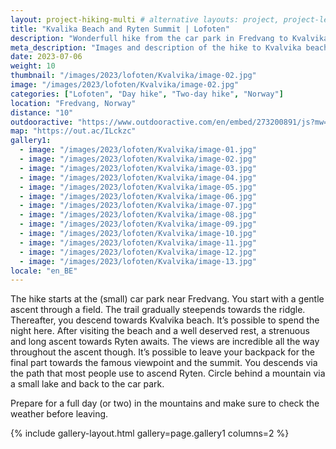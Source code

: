 ```yaml
---
layout: project-hiking-multi # alternative layouts: project, project-left, project-right, project-top
title: "Kvalika Beach and Ryten Summit | Lofoten"
description: "Wonderfull hike from the car park in Fredvang to Kvalvika beach, up to the summit of Ryten and back."
meta_description: "Images and description of the hike to Kvalvika beach and the summit of Ryten on the Lofoten islands in Norway."
date: 2023-07-06
weight: 10
thumbnail: "/images/2023/lofoten/Kvalvika/image-02.jpg"
image: "/images/2023/lofoten/Kvalvika/image-02.jpg"
categories: ["Lofoten", "Day hike", "Two-day hike", "Norway"]
location: "Fredvang, Norway"
distance: "10"
outdooractive: "https://www.outdooractive.com/en/embed/273200891/js?mw=false&usr=4imcb1&key=USR-LKA30EGO-EMWGMIS4-4OSSTG7J'"
map: "https://out.ac/ILckzc"
gallery1:
  - image: "/images/2023/lofoten/Kvalvika/image-01.jpg"
  - image: "/images/2023/lofoten/Kvalvika/image-02.jpg"
  - image: "/images/2023/lofoten/Kvalvika/image-03.jpg"
  - image: "/images/2023/lofoten/Kvalvika/image-04.jpg"
  - image: "/images/2023/lofoten/Kvalvika/image-05.jpg"
  - image: "/images/2023/lofoten/Kvalvika/image-06.jpg"
  - image: "/images/2023/lofoten/Kvalvika/image-07.jpg"
  - image: "/images/2023/lofoten/Kvalvika/image-08.jpg"
  - image: "/images/2023/lofoten/Kvalvika/image-09.jpg"
  - image: "/images/2023/lofoten/Kvalvika/image-10.jpg"
  - image: "/images/2023/lofoten/Kvalvika/image-11.jpg"
  - image: "/images/2023/lofoten/Kvalvika/image-12.jpg"
  - image: "/images/2023/lofoten/Kvalvika/image-13.jpg"
locale: "en_BE"
---
```

The hike starts at the (small) car park near Fredvang. You start with a gentle ascent through a field. The trail gradually steepends towards the ridgle. Thereafter, you descend towards Kvalvika beach. It’s possible to spend the night here. After visiting the beach and a well deserved rest, a strenuous and long ascent towards Ryten awaits. The views are incredible all the way throughout the ascent though. It’s possible to leave your backpack for the final part towards the famous viewpoint and the summit. You descends via the path that most people use to ascend Ryten. Circle behind a mountain via a small lake and back to the car park.

Prepare for a full day (or two) in the mountains and make sure to check the weather before leaving.

{% include gallery-layout.html gallery=page.gallery1 columns=2 %}
